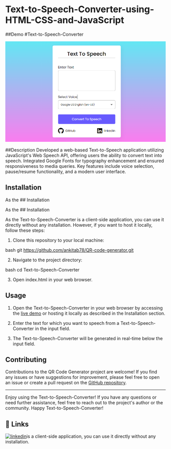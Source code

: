# Text-to-Speech-Converter-using-HTML-CSS-and-JavaScript

##Demo
#Text-to-Speech-Converter

![Text-to-Speech-Converter Demo](./text.png)

##Description
Developed a web-based Text-to-Speech application utilizing JavaScript's Web Speech API, offering users the ability to convert text into speech. Integrated Google Fonts for typography enhancement and ensured responsiveness to media queries. Key features include voice selection, pause/resume functionality, and a modern user interface.

## Installation

As the ## Installation

As the ## Installation

As the Text-to-Speech-Converter is a client-side application, you can use it directly without any installation. However, if you want to host it locally, follow these steps:

1. Clone this repository to your local machine:

bash git
https://github.com/ankitab78/QR-code-generator.git


2. Navigate to the project directory:

bash
cd Text-to-Speech-Converter


3. Open index.html in your web browser.

## Usage

1. Open the Text-to-Speech-Converter in your web browser by accessing the [live demo](https://ankitab78.github.io/QR-code-generator/) or hosting it locally as described in the Installation section.

2. Enter the text for which you want to speech from a Text-to-Speech-Converter in the input field.

3. The Text-to-Speech-Converter will be generated in real-time below the input field.

## Contributing

Contributions to the QR Code Generator project are welcome! If you find any issues or have suggestions for improvement, please feel free to open an issue or create a pull request on the [GitHub repository](https://github.com/ankitab78/QR-code-generator.git).

---
Enjoy using the Text-to-Speech-Converter! If you have any questions or need further assistance, feel free to reach out to the project's author or the community. Happy Text-to-Speech-Converter!

## 🔗 Links
[![linkedin](https://img.shields.io/badge/linkedin-0A66C2?style=for-the-badge&logo=linkedin&logoColor=white)](https://www.linkedin.com/in/ankita-bharti-091853258?utm_source=share&utm_campaign=share_via&utm_content=profile&utm_medium=android_app)is a client-side application, you can use it directly without any installation.

